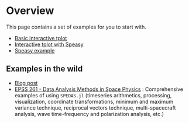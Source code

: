 # Overview

This page contains a set of examples for you to start with.

- [Basic interactive tplot](./interactive.md)
- [Interactive tplot with Speasy](./interactive_speasy.md)
- [Speasy example](./speasy.md)

## Examples in the wild

- [Blog post](https://beforerr.github.io/beforerr/docs/projects/coding/2025_SpaceTools.jl/)
- [EPSS 261 - Data Analysis Methods in Space Physics](https://beforerr.github.io/beforerr/docs/courses/epss261/homework) :  Comprehensive examples of using `SPEDAS.jl` (timeseries arithmetics, processing, visualization, coordinate transformations, minimum and maximum variance technique, reciprocal vectors technique, multi-spacecraft analysis, wave time-frequency and polarization analysis, etc.)
